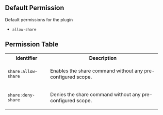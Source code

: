 ## Default Permission

Default permissions for the plugin

- `allow-share`

## Permission Table

<table>
<tr>
<th>Identifier</th>
<th>Description</th>
</tr>


<tr>
<td>

`share:allow-share`

</td>
<td>

Enables the share command without any pre-configured scope.

</td>
</tr>

<tr>
<td>

`share:deny-share`

</td>
<td>

Denies the share command without any pre-configured scope.

</td>
</tr>
</table>
